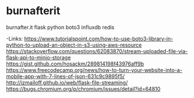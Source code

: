# burnafterit
burnafter.it flask python boto3 influxdb redis

-Links:
https://www.tutorialspoint.com/how-to-use-boto3-library-in-python-to-upload-an-object-in-s3-using-aws-resource
https://stackoverflow.com/questions/62083870/stream-uploaded-file-via-flask-api-to-minio-storage
https://gist.github.com/hosackm/289814198f43976aff9b
https://www.freecodecamp.org/news/how-to-turn-your-website-into-a-mobile-app-with-7-lines-of-json-631c9c9895f5/
http://izmailoff.github.io/web/flask-file-streaming/
https://bugs.chromium.org/p/chromium/issues/detail?id=64810

